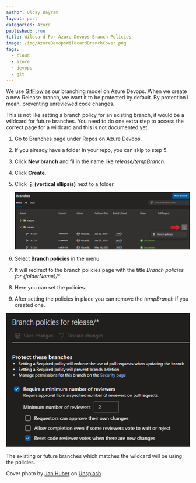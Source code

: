 ```yaml
---
author: Olcay Bayram
layout: post
categories: Azure
published: true
title: Wildcard For Azure Devops Branch Policies
image: /img/AzureDevopsWildcardBranchCover.png
tags:
  - cloud
  - azure
  - devops
  - git
---
```

We use [GitFlow](https://nvie.com/posts/a-successful-git-branching-model/) as our branching model on Azure Devops. When we create a new Release branch, we want it to be protected by default. By protection I mean, preventing unreviewed code changes.

This is not like setting a branch policy for an existing branch, it would be a wildcard for future branches. You need to do one extra step to access the correct page for a wildcard and this is not documented yet.

<!--more-->

1. Go to Branches page under Repos on Azure Devops.
1. If you already have a folder in your repo, you can skip to step 5.
1. Click __New branch__ and fil in the name like _release/tempBranch_.
1. Click __Create__.
1. Click __⋮ (vertical ellipsis)__ next to a folder.

    ![Azure Devops Wildcard Branch](/img/AzureDevopsWildcardBranch.png)

1. Select __Branch policies__ in the menu.
1. It will redirect to the branch policies page with the title _Branch policies for {folderName}/*_.
1. Here you can set the policies.
1. After setting the policies in place you can remove the _tempBranch_ if you created one.

![Azure Devops Wildcard Branch Policies](/img/AzureDevopsWildcardBranchPolicies.png)

The existing or future branches which matches the wildcard will be using the policies.

Cover photo by [Jan Huber](https://unsplash.com/@jan_huber?utm_source=unsplash&utm_medium=referral&utm_content=creditCopyText) on [Unsplash](https://unsplash.com/s/photos/tree?utm_source=unsplash&utm_medium=referral&utm_content=creditCopyText)
